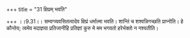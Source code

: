 +++
title = "31 क्षिप्रम् भवति"

+++
।।9.31।। सम्यग्व्यवसितत्वादेव क्षिप्रं धर्मात्मा भवति। शान्तिं च
शश्वन्निगच्छति प्राप्नोति। हे कौन्तेय; त्वमेव मदाज्ञया प्रतिजानीहि
प्रतिज्ञां कुरु मे मम भगवतो हरेर्भक्तो न नश्यतीति।
